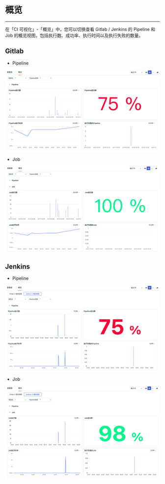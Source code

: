# 概览
---

在「CI 可视化」-「概览」中，您可以切换查看 Gitlab / Jenkins 的 Pipeline 和 Job 的概览视图，包括执行数、成功率、执行时间以及执行失败的数量。

## Gitlab

- Pipeline

![](img/10.ci_3.png)

- Job

![](img/10.ci_4.png)

## Jenkins

- Pipeline

![](img/17.CI_2.png)

- Job

![](img/17.CI_3.png)
